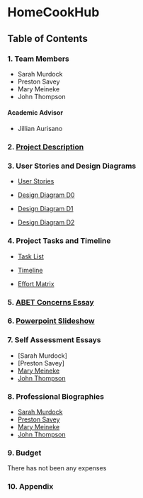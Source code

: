 # HomeCookHub

## Table of Contents

### 1. Team Members

- Sarah Murdock
- Preston Savey
- Mary Meineke
- John Thompson

#### Academic Advisor

- Jillian Aurisano

### 2. [Project Description](project-description.md)

### 3. User Stories and Design Diagrams

- [User Stories](documentation/User_Stories.md)

- [Design Diagram D0](documentation/design_diagrams/design_d0.JPG)

- [Design Diagram D1](documentation/design_diagrams/design_d1.JPG)

- [Design Diagram D2](documentation/design_diagrams/design_d2.JPG)

### 4. Project Tasks and Timeline

- [Task List](documentation/tasklist.md)

- [Timeline](documentation/Timeline.md)

- [Effort Matrix](documentation/Effort%20Matrix.md)

### 5. [ABET Concerns Essay](documentation/Project%20Constraints.md)

### 6. [Powerpoint Slideshow](documentation/Design%20Presentation.pptx)

### 7. Self Assessment Essays

- [Sarah Murdock]
- [Preston Savey]
- [Mary Meineke](documentation/capstone_assessments/Mary%20Meineke%20Capstone%20Assessment.md)
- [John Thompson](documentation/capstone_assessments/johnathan-thompson-capstone-assessment.md)

### 8. Professional Biographies

- [Sarah Murdock](documentation/professional_biographies/bio-sarah-murdock.md)
- [Preston Savey](documentation/professional_biographies/bio-presion-savey)
- [Mary Meineke](documentation/professional_biographies/bio-mary-meineke.md)
- [John Thompson](documentation/professional_biographies/bio-johnathan-thompson.md)

### 9. Budget

There has not been any expenses

### 10. Appendix
